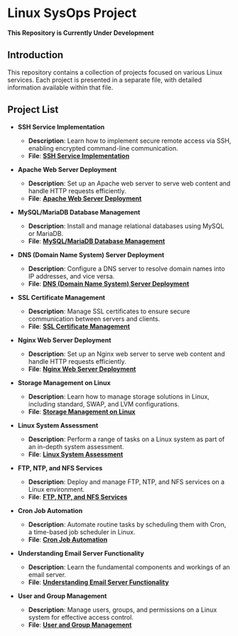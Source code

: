 # Linux SysOps Project

**This Repository is Currently Under Development**

## Introduction

This repository contains a collection of projects focused on various Linux services. Each project is presented in a separate file, with detailed information available within that file.

## Project List

- **SSH Service Implementation**
  - **Description**: Learn how to implement secure remote access via SSH, enabling encrypted command-line communication.
  - **File**: [**SSH Service Implementation**](Linux_SysOps_Projects/SSH_Service.md)

- **Apache Web Server Deployment**
   - **Description**: Set up an Apache web server to serve web content and handle HTTP requests efficiently.
   - **File**: [**Apache Web Server Deployment**](Linux_SysOps_Projects/Apache_Web_Server.md)

- **MySQL/MariaDB Database Management**
   - **Description**: Install and manage relational databases using MySQL or MariaDB.
   - **File**: [**MySQL/MariaDB Database Management**](Linux_SysOps_Projects/Relational_Databases.md)

- **DNS (Domain Name System) Server Deployment**
   - **Description**: Configure a DNS server to resolve domain names into IP addresses, and vice versa.
   - **File**: [**DNS (Domain Name System) Server Deployment**](Linux_SysOps_Projects/Bind9_DNS.md)

- **SSL Certificate Management**
   - **Description**: Manage SSL certificates to ensure secure communication between servers and clients.
   - **File**: [**SSL Certificate Management**](Linux_SysOps_Projects/OpenSSL.md)

- **Nginx Web Server Deployment**
   - **Description**: Set up an Nginx web server to serve web content and handle HTTP requests efficiently.
   - **File**: [**Nginx Web Server Deployment**](Linux_SysOps_Projects/Nginx_Web_Server.md)

- **Storage Management on Linux**
   - **Description**: Learn how to manage storage solutions in Linux, including standard, SWAP, and LVM configurations.
   - **File**: [**Storage Management on Linux**](Linux_SysOps_Projects/Standard_SWAP_LVM.md)

- **Linux System Assessment**
   - **Description**: Perform a range of tasks on a Linux system as part of an in-depth system assessment.
   - **File**: [**Linux System Assessment**](Linux_SysOps_Projects/Linux_Assessments.md)

- **FTP, NTP, and NFS Services**
   - **Description**: Deploy and manage FTP, NTP, and NFS services on a Linux environment.
   - **File**: [**FTP, NTP, and NFS Services**](Linux_SysOps_Projects/NTP_FTP_NFS_Services.md)

- **Cron Job Automation**
   - **Description**: Automate routine tasks by scheduling them with Cron, a time-based job scheduler in Linux.
   - **File**: [**Cron Job Automation**](Linux_SysOps_Projects/Cronjobs.md)

- **Understanding Email Server Functionality**
   - **Description**: Learn the fundamental components and workings of an email server.
   - **File**: [**Understanding Email Server Functionality**](Linux_SysOps_Projects/Email_Server.md)

- **User and Group Management**
   - **Description**: Manage users, groups, and permissions on a Linux system for effective access control.
   - **File**: [**User and Group Management**](Linux_SysOps_Projects/User_Group_Permission.md)

<!--
- **Web Application Deployment Project (PHP, Python, Node.js, Java)**
   - **Description**: Explore the deployment of web applications built with PHP, Python, Node.js, and Java, focusing on different hosting platforms and deployment strategies.
   - **File**: [`Web_App_Deployment_Project.md`](Linux_SysOps_Projects/Web_App_Deployment_Project.md)
-->
